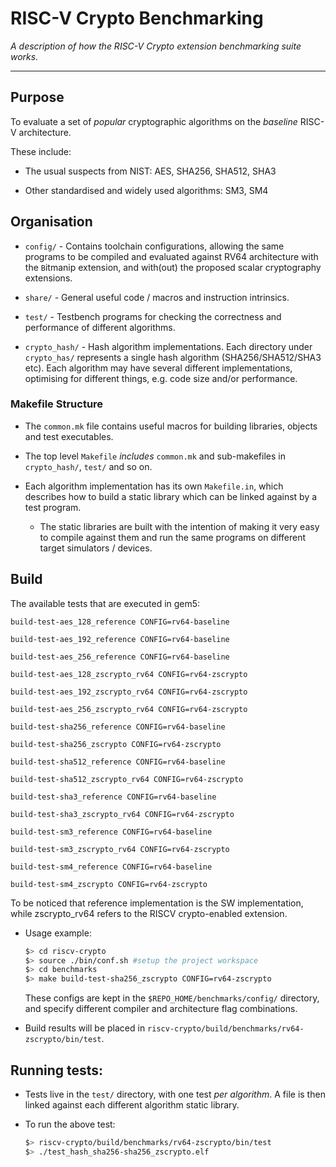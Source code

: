 
# RISC-V Crypto Benchmarking

*A description of how the RISC-V Crypto extension benchmarking suite works.*

---

## Purpose

To evaluate a set of *popular* cryptographic algorithms on the *baseline* RISC-V architecture.

   These include:

   - The usual suspects from NIST:
     AES, SHA256, SHA512, SHA3

   - Other standardised and widely used algorithms: SM3, SM4

## Organisation

- `config/` - Contains toolchain configurations, allowing the same programs to be compiled and evaluated against RV64 architecture with the `B`itmanip extension, and with(out) the proposed
    scalar cryptography extensions.

- `share/` - General useful code / macros and instruction intrinsics.

- `test/` - Testbench programs for checking the correctness and performance
    of different algorithms.

- `crypto_hash/` - Hash algorithm implementations.
    Each directory under `crypto_has/` represents a single hash
    algorithm (SHA256/SHA512/SHA3 etc). Each algorithm may have several
    different implementations, optimising for different things, e.g. code size
    and/or performance.

### Makefile Structure

- The `common.mk` file contains useful macros for building libraries,
    objects and test executables.

- The top level `Makefile` *includes* `common.mk` and sub-makefiles in
    `crypto_hash/`, `test/` and so on.

- Each algorithm implementation has its own `Makefile.in`, which
  describes how to build a static library which can be linked against by
  a test program.

  - The static libraries are built with the intention of making it very
    easy to compile against them and run the same programs on different
    target simulators / devices.


## Build

The available tests that are executed in gem5: 

`build-test-aes_128_reference CONFIG=rv64-baseline`

`build-test-aes_192_reference CONFIG=rv64-baseline`

`build-test-aes_256_reference CONFIG=rv64-baseline`

`build-test-aes_128_zscrypto_rv64 CONFIG=rv64-zscrypto`

`build-test-aes_192_zscrypto_rv64 CONFIG=rv64-zscrypto`

`build-test-aes_256_zscrypto_rv64 CONFIG=rv64-zscrypto`

`build-test-sha256_reference CONFIG=rv64-baseline`

`build-test-sha256_zscrypto CONFIG=rv64-zscrypto`

`build-test-sha512_reference CONFIG=rv64-baseline`

`build-test-sha512_zscrypto_rv64 CONFIG=rv64-zscrypto`

`build-test-sha3_reference CONFIG=rv64-baseline`

`build-test-sha3_zscrypto_rv64 CONFIG=rv64-zscrypto`

`build-test-sm3_reference CONFIG=rv64-baseline`

`build-test-sm3_zscrypto_rv64 CONFIG=rv64-zscrypto`

`build-test-sm4_reference CONFIG=rv64-baseline`

`build-test-sm4_zscrypto CONFIG=rv64-zscrypto`

To be noticed that reference implementation is the SW implementation, while zscrypto_rv64 refers to the RISCV crypto-enabled extension.

- Usage example:
    ```sh
    $> cd riscv-crypto
    $> source ./bin/conf.sh #setup the project workspace
    $> cd benchmarks
    $> make build-test-sha256_zscrypto CONFIG=rv64-zscrypto
    ```

  These configs are kept in the `$REPO_HOME/benchmarks/config/` directory,
  and specify different compiler and architecture flag combinations.

- Build results will be placed in `riscv-crypto/build/benchmarks/rv64-zscrypto/bin/test`.

## Running tests:

- Tests live in the `test/` directory, with one test *per algorithm*.
  A file is then linked against each different algorithm static library.

- To run the above test: 
  ```sh
  $> riscv-crypto/build/benchmarks/rv64-zscrypto/bin/test
  $> ./test_hash_sha256-sha256_zscrypto.elf
  ```
